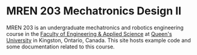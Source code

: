 # MREN 203 Mechatronics Design II

MREN 203 is an undergraduate mechatronics and robotics engineering course in the [Faculty of Engineering & Applied Science](https://engineering.queensu.ca/programs/undergraduate/mre/) at [Queen's University](https://www.queensu.ca) in Kingston, Ontario, Canada.  This site hosts example code and some documentation related to this course.
